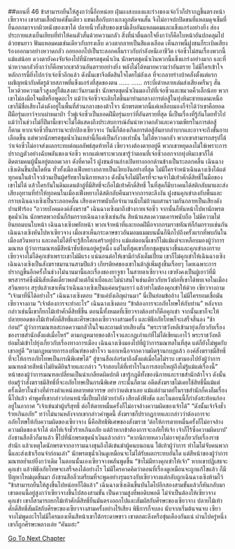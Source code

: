 ##ตอนที่ 46 ข้าสามารถยืนให้สูงกว่านี้อีกหน่อย
ฝุ่นผงสงบลงและร่างของเจ๋อวิ่วก็ปรากฏขึ้นตรงหน้าเซียวจาง
เขาสามเสื้อผ้าแค่ชั้นเดียว แขนเสื้อกับกางเกงถูกตัดจนสั้น จึงไม่อาจปกปิดขนที่แหลมดุจเข็มที่ยื่นออกมาจากผิวหนังของเขาได้
ปลายนิ้วทั้งสิบของเขามีเล็บอันแหลมคมและแข็งแกร่งอย่างยิ่ง ส่องประกายแสงเย็นเยียบที่ทำให้คนตัวสั่นด้วยความกลัว
สิ่งที่น่าตื่นตกใจยิ่งกว่าก็คือใบหน้าอันปกคลุมไปด้วยขนยาว ฟันแหลมคมเช่นเดียวกับกรงเล็บ ดวงตากลายเป็นสีแดงเลือด
เห็นภาพนี้ฝูงชนก็ระเบิดเสียงร้องออกมาอย่างหวาดกลัว ถอยออกไปเป็นระลอกคลื่นราวกับกำลังหนีเอาชีวิต
เจ๋อซิ่วไม่สนเรื่องพวกนี้แม้แต่น้อย ดวงตายังคงจับจ้องไปที่นักพรตชุดน้ำเงิน
นักพรตชุดน้ำเงินพวกนี้แข็งแกร่งอย่างมาก และที่น่าหวาดกลัวยิ่งกว่าก็คือพวกเขาล้วนอันตรายอย่างยิ่ง
พลังไม่ได้หมายความว่าอันตราย ไม่มีใครเข้าใจหลักการนี้ยิ่งไปกว่าเจ๋อซิ่วอีกแล้ว
ดังนั้นเขาจึงตัดสินใจโดยไม่ลังเล ที่จะกลายร่างบ้าคลั่งตั้งแต่แรก เผชิญหน้ากับศัตรูด้วยสภาพที่แข็งแกร่งที่สุดของตน
……
……
กระบี่เต๋าหลายเล่มส่งเสียงครืนๆ สั่นไหวด้วยความเร็วสูงอยู่ใต้แสงตะวันยามเช้า
นักพรตชุดน้ำเงินมองไปที่เจ๋อซิ่วและขมวดคิ้วเล็กน้อย พวกเขาไม่ลงมือโจมตีหรือพูดอะไร
แม้ว่าเจ๋อซิ่วจะเติบโตขึ้นมาท่ามกลางการต่อสู้ในทุ่งหิมะชายแดนเหนือ เขาก็มีชื่อเสียงโด่งดังอยู่ในพื้นที่ส่วนกลางของต้าโจว
นักพรตพวกนี้แค่เหลือบมองก็จำได้ว่าเขาคือยอดฝีมือรุ่นเยาว์จากเผ่าหมาป่า
วั่วฟูเจ๋อซิ่วเป็นยอดฝีมือรุ่นเยาว์ที่อันตรายที่สุด
นี่เป็นเรื่องที่รู้กันโดยทั่วไป แม้ว่าในช่วงไม่กี่ปีมานี้เขาจะไม่ได้แสดงถึงประสบการณ์อันน่าหวาดกลัวและความเพียรในการต่อสู้ก็ตาม
หากเจ๋อซิ่วยืนกรานจะปกป้องเซียวจาง วันนี้ก็ต้องเกิดการต่อสู้อันยากลำบากและอาจจะถึงขั้นอาบเลือดขึ้น
แต่พวกนักพรตชุดน้ำเงินเหล่านี้ก็แค่เป็นกังวลเท่านั้น ไม่ได้หวาดกลัว
พวกเขาสามารถสรุปได้ว่าเจ๋อซิ่วไม่อาจส่งผลกระทบต่อผลลัพธ์สุดท้ายได้ เซียวจางต้องตายอยู่ดี
พวกเขาหยุดลงไม่ใช่เพราะการปรากฏตัวอย่างฉับพลันของเจ๋อซิ่ว หากแต่เพราะพวกเขารู้ว่าตอนที่เจ๋อซิ่วออกจากทุ่งหิมะเขาก็ได้ติดตามคนผู้นั้นอยู่ตลอดเวลา
ดังที่คาดไว้ ฝูงชนด้านล่างเปิดทางออกด้านข้างเป็นระลอกคลื่น
เฉินฉางเซิงเดินขึ้นบันไดหิน
ทั่วทั้งเมืองเฟิ่งหยางกลายเป็นเงียบงันอย่างที่สุด
ไม่มีใครจำหน้าเฉินฉางเซิงได้แต่ทุกคนในต้าโจวล้วนเป็นผู้ศรัทธาในนิกายหลวง ดังนั้นจึงไม่มีใครที่จะจดจำไม้เท้าศักดิ์สิทธิ์ในมือของเขาไม่ได้
แล้วใครกันในดินแดนต้าลู่ที่มีสิทธิ์จะถือไม้เท้าศักดิ์สิทธิ์
ในที่สุดก็มีบางคนได้สติกลับมาและส่งเสียงอุทานที่ทำให้ทุกคนในเมืองเฟิ่งหยางได้สติกลับคืนมาจากการตะลึงงัน
ฝูงชนคุกเข่าลงกับพื้นและกราบเฉินฉางเซิงเป็นระลอกคลื่น เสียงเคารพนับถือจำนวนนับไม่ถ้วนผสานรวมกันกลายเป็นเสียงดังปานฟ้าร้อง
“ถวายบังคมองค์สังฆราช”
เฉินฉางเซิงมาถึงข้างกายเจ๋อซิ่ว จากนั้นก็หันหน้าไปหานักพรตชุดน้ำเงิน
นักพรตพวกนั้นก็ก้มกราบเฉินฉางเซิงเช่นกัน สีหน้าแสดงความเคารพนับถือ ไม่มีความไม่ยินยอมบนใบหน้า
เฉินฉางเซิงพยักหน้า
พวกเจ้าหน้าที่และยอดฝีมือจากกรมราชทัณฑ์ก็ก้มกราบเช่นกัน
เฉินฉางเซิงหันไปหาเซียวจาง เมื่อเขาเห็นกระดาษขาวอันมอมแมมบนนั้นก็นึกไปถึงครั้งแรกที่พบกันในเมืองสวินหยาง และอดไม่ได้ที่จะรู้สึกโศกเศร้าอยู่บ้าง
แม้แต่ตอนนี้เขาก็ไม่แม้แต่จะเหลือบมองผู้ว่าการมณฑล
ผู้ว่าการมณฑลมีสีหน้าซับซ้อนอยู่ครู่หนึ่ง แต่ในที่สุดเขาก็ยกชุดขุนนางขึ้นและคุกเข่าลงกราบ
เซียวจางไม่ได้คุกเข่าเพราะเขาไม่มีแรง แน่นอนต่อให้เขามีกำลังเต็มเปี่ยม เขาก็ไม่คุกเข่าให้เฉินฉางเซิง
เฉินฉางเซิงเป็นสังฆราชมานานสามปีแล้ว เกียรติยศของเขาในต้าลู่เพิ่มสูงขึ้นเรื่อยๆ โดยเฉพาะการปรากฏขึ้นอีกครั้งในช่วงไม่นานมานี้และเรื่องของยาจูซา
ในสายตาเซียวจาง เขายังคงเป็นผู้เยาว์ที่มีพรสวรรค์ซึ่งมีนิสัยเด็ดเดี่ยวพอตัวแต่ก็น่าเบื่อและไม่น่าสนใจเช่นเดียวกับหวังผ้อที่เขาได้พบเจอในเมืองสวินหยาง
สรุปแล้วเขาเห็นว่าเฉินฉางเซิงเป็นแค่คนรุ่นเยาว์ แล้วทำไมต้องคุกเข่าให้ด้วย
เซียวจางถาม “เจ้ามาที่นี่ได้อย่างไร”
เฉินฉางเซิงตอบ “ข้าแค่บังเอิญผ่านมา”
นี่เป็นย่อมข้ออ้าง ไม่มีใครยอมเชื่อมัน
เซียวจางถาม “เจ้าต้องการจะทำอะไร”
เฉินฉางเซิงตอบ “ข้าต้องการจะอภัยโทษให้กับท่าน”
หลังจากกล่าวเช่นนี้เขาก็ยกไม้เท้าศักดิ์สิทธิ์ขึ้น
ตอนนี้ทั้งหมดที่เซียวจางต้องทำก็คือคุกเข่า จากนั้นเขาก็จะให้ปลายยอดของไม้เท้าศักดิ์สิทธิ์แตะศีรษะของเซียวจางสามครั้ง และพิธีอภัยโทษก็จะเสร็จสิ้นลง
“ช้าก่อน!” ผู้ว่าการมณฑลสะกดความกลัวในใจและถามด้วยเสียงสั่น “พระราชวังหลีเข้ามายุ่งเกี่ยวกับเรื่องของราชสำนักตั้งแต่เมื่อไหร่”
ตามกฎหมายของต้าโจวและกฎเก่าแก่ที่ไม่ได้เขียนเอาไว้ พระราชวังหลีย่อมไม่เข้าไปยุ่งเกี่ยวกับเรื่องทางการเมือง
เฉินฉางเซิงมองไปที่ผู้ว่าการมณฑลในที่สุด แต่ก็ยังไม่พูดกับเขาอยู่ดี
“ตามกฎหมายการลงทัณฑ์ของต้าโจว นอกเหนือจากความผิดฐานกบฏแล้ว องค์สังฆราชมีสิทธิ์ที่จะให้การอภัยโทษเป็นกรณีพิเศษได้”
ฮู่ซานสือเอ้อร์มาถึงตั้งแต่เมื่อใดไม่ราบ เขามองไปยังผู้ว่าการมณฑลด้วยสีหน้าไม่ยินดียินร้ายและกล่าว “เจ้าสอบได้ที่เท่าไรในการสอบใหญ่ถึงไม่รู้แม้แต่เรื่องนี้”
หน้าของผู้ว่าการมณฑลเปลี่ยนเป็นน่าเกลียดผิดปกติ เขารู้กฎดีทั้งของนิกายและราชสำนักต้าโจว ดังนั้นย่อมรู้ว่าสังฆราชมีสิทธิ์ที่จะอภัยโทษเป็นกรณีพิเศษ กระนั้นก็ตาม อดีตสังฆราชไม่เคยใช้สิทธิ์นี้แม้แต่ครั้งเดียวในช่วงที่ดำรงตำแหน่งหลายศตวรรษ อย่าว่าแต่เขาเลย แม้แต่อำมาตย์ในราชสำนักก็คงลืมเรื่องนี้ไปแล้ว
คำพูดที่เขากล่าวก่อนหน้านี้เปี่ยมไปด้วยกำลัง เสียงดังฟังชัด และในตอนนี้ก็กำลังสะท้อนก้องอยู่ในอากาศ
“เจ้าเข่นฆ่าผู้บริสุทธิ์ ต่อให้ตายหมื่นครั้งก็ไม่อาจล้างความผิดของเจ้าได้”
“ดังนั้นเจ้าจึงชั่วร้ายเกินอภัย”
ทว่าไม่นานหลังจากเขากล่าวคำพูดนี้ สังฆราชก็ปรากฏกายและกล่าวว่าต้องการจะอภัยโทษให้กับความผิดของเซียวจาง
นี่คือสิทธิพิเศษของสังฆราช ‘ต่อให้การตายหมื่นครั้งก็ไม่อาจล้างความผิดของเจ้าได้ ต่อให้เจ้าชั่วร้ายเกินอภัย แต่ถ้าหากข้าต้องการจะอภัยให้เจ้า เจ้าก็ไร้ซึ่งความผิดบาป’
ถังซานสือลิ่วก็มาแล้ว ชี้ไปที่นักพรตชุดน้ำเงินแล้วกล่าว “หากนิกายหลวงไม่อาจยุ่งเกี่ยวกับเรื่องราชสำนัก แล้วเหตุใดนักพรตจากอารามฉางชุนถึงได้เข่นฆ่าผู้คนบนถนน ใต้เท้าผู้ว่าการ ทำไมไม่จับคนพวกนี้และส่งเข้าเรือนจำก่อนเล่า”
นักพรตชุน้ำเงินดูเหมือนจะไม่ได้รับผลกระทบอันใด แต่สีหน้าของผู้ว่าการมณฑลย่ำแย่ยิ่งกว่าเดิม
ในตอนนั้นเองเซียวจางพลันพูดขึ้น “ข้าไม่มีทางคุกเข่าให้เจ้า”
หากเขาปฏิเสธจะคุกเข่า แล้วพิธีอภัยโทษจะเสร็จลงได้อย่างไร
ไม่มีใครคาดคิดว่าตอนที่เรื่องดูเหมือนจะถูกแก้ไขแล้ว ก็มีปัญหาใหม่ผุดขึ้นมา
ถังซานสือลิ่วเตรียมที่จะพูดอย่างรุนแรงกับเซียวจางแต่กลับถูกเฉินฉางเซิงห้ามไว้
“ข้าสามารถยืนให้สูงขึ้นไปหน่อยก็ได้แล้ว”
เฉินฉางเซิงเดินขึ้นบันไดไปอีกสองสามขั้นแล้วก็หันกลับมา
เขาตอนนี้อยู่สูงกว่าเซียวจางขึ้นไปสองสามขั้น เป็นความสูงที่พอดิบพอดี
ไม่จำเป็นต้องให้เซียวจางคุกเข่า เขาก็สามารถยกไม้เท้าศักดิ์สิทธิ์ยืนมันตรงออกไปและสัมผัสกับศีรษะของเซียวจาง
ปลายไม้เท้าศักดิ์สิทธิ์สัมผัสกับศีรษะของเซียวจางสามครั้งอย่างไร้เสียง พิธีการก็จบลง
นับจากเริ่มต้นจนจบ เซียวจางไม่พูดอะไรไม่มีใครมองเห็นสีหน้าเขาใต้กระดาษขาว เขาตกตะลึงหรือขุ่นเคืองกันแน่
ผ่านไปครู่หนึ่งเขาก็ถูกศีรษะพลางเอ่ย “คันแฮะ”


[Go To Next Chapter]( ./873.md)
